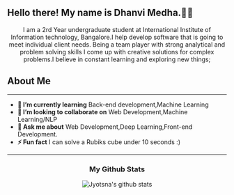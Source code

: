 
<h2 align="left">Hello there! My name is Dhanvi Medha.👋🤓</h2>

<p align="center">I am a 2rd Year undergraduate student at International Institute of Information technology, Bangalore.I help develop software that is going to meet individual client needs. Being a team player with strong analytical and problem solving skills I come up with creative solutions for complex problems.I believe in constant learning and exploring new things;
</p>

<h2>About Me</h2>

------------------------------------------------------------------------------------------------------------------------------------------------------------------------------
* **🌱 I’m currently learning** Back-end development,Machine Learning
* **👯 I’m looking to collaborate on** Web Development,Machine Learning/NLP
* **💬 Ask me about** Web Development,Deep Learning,Front-end Development.
* **⚡ Fun fact** I can solve a Rubiks cube under 10 seconds :)
-----------------------------------------------------------------------------------------------------------------------------------------------------------------------------

<div align='center' markdown="1">

### My Github Stats

![Jyotsna's github stats](https://github-readme-stats.vercel.app/api/?username=jacobalternative&show_icons=true&title_color=ffd1dc&icon_color=79ff97&text_color=ffd1dc&bg_color=151515)
 
 </div>
 

